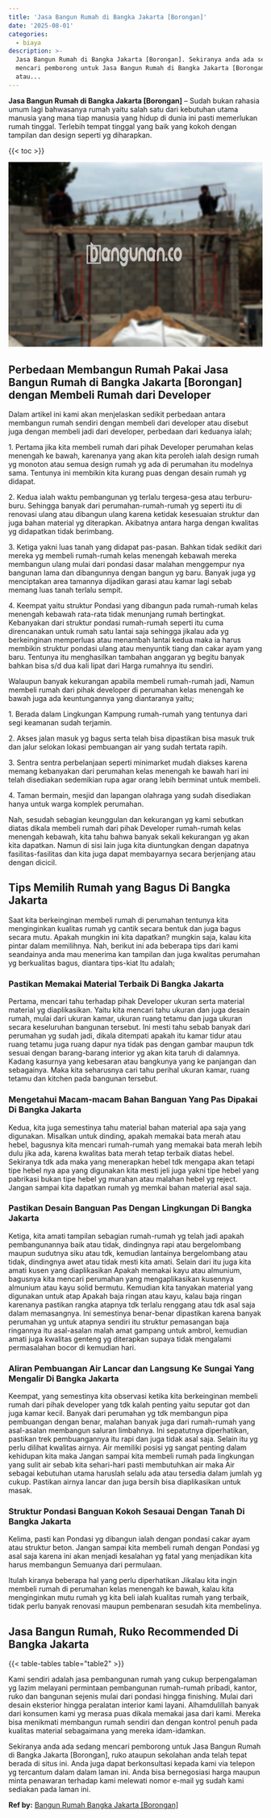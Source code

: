 ```yaml
---
title: 'Jasa Bangun Rumah di Bangka Jakarta [Borongan]'
date: '2025-08-01'
categories:
  - biaya
description: >-
  Jasa Bangun Rumah di Bangka Jakarta [Borongan]. Sekiranya anda ada sedang
  mencari pemborong untuk Jasa Bangun Rumah di Bangka Jakarta [Borongan], ruko
  atau...
---
```


**Jasa Bangun Rumah di Bangka Jakarta \[Borongan\]** – Sudah bukan rahasia umum lagi bahwasanya rumah yaitu salah satu dari kebutuhan utama manusia yang mana tiap manusia yang hidup di dunia ini pasti memerlukan rumah tinggal. Terlebih tempat tinggal yang baik yang kokoh dengan tampilan dan design seperti yg diharapkan.

{{< toc >}}

![Jasa Bangun Rumah di Bangka Jakarta [Borongan]](/images/borong-bangunan-14.png)

## Perbedaan Membangun Rumah Pakai Jasa Bangun Rumah di Bangka Jakarta \[Borongan\] dengan Membeli Rumah dari Developer

Dalam artikel ini kami akan menjelaskan sedikit perbedaan antara membangun rumah sendiri dengan membeli dari developer atau disebut juga dengan membeli jadi dari developer, perbedaan dari keduanya ialah;

1\. Pertama jika kita membeli rumah dari pihak Developer perumahan kelas menengah ke bawah, karenanya yang akan kita peroleh ialah design rumah yg monoton atau semua design rumah yg ada di perumahan itu modelnya sama. Tentunya ini membikin kita kurang puas dengan desain rumah yg didapat.

2\. Kedua ialah waktu pembangunan yg terlalu tergesa-gesa atau terburu-buru. Sehingga banyak dari perumahan-rumah-rumah yg seperti itu di renovasi ulang atau dibangun ulang karena ketidak kesesuaian struktur dan juga bahan material yg diterapkan. Akibatnya antara harga dengan kwalitas yg didapatkan tidak berimbang.

3\. Ketiga yakni luas tanah yang didapat pas-pasan. Bahkan tidak sedikit dari mereka yg membeli rumah-rumah kelas menengah kebawah mereka membangun ulang mulai dari pondasi dasar malahan menggempur nya bangunan lama dan dibangunnya dengan bangun yg baru. Banyak juga yg menciptakan area tamannya dijadikan garasi atau kamar lagi sebab memang luas tanah terlalu sempit.

4\. Keempat yaitu struktur Pondasi yang dibangun pada rumah-rumah kelas menengah kebawah rata-rata tidak menunjang rumah bertingkat. Kebanyakan dari struktur pondasi rumah-rumah seperti itu cuma direncanakan untuk rumah satu lantai saja sehingga jikalau ada yg berkeinginan memperluas atau menambah lantai kedua maka ia harus membikin struktur pondasi ulang atau menyuntik tiang dan cakar ayam yang baru. Tentunya itu menghasilkan tambahan anggaran yg begitu banyak bahkan bisa s/d dua kali lipat dari Harga rumahnya itu sendiri.

Walaupun banyak kekurangan apabila membeli rumah-rumah jadi, Namun membeli rumah dari pihak developer di perumahan kelas menengah ke bawah juga ada keuntungannya yang diantaranya yaitu;

1\. Berada dalam Lingkungan Kampung rumah-rumah yang tentunya dari segi keamanan sudah terjamin.

2\. Akses jalan masuk yg bagus serta telah bisa dipastikan bisa masuk truk dan jalur selokan lokasi pembuangan air yang sudah tertata rapih.

3\. Sentra sentra perbelanjaan seperti minimarket mudah diakses karena memang kebanyakan dari perumahan kelas menengah ke bawah hari ini telah disediakan sedemikian rupa agar orang lebih berminat untuk membeli.

4\. Taman bermain, mesjid dan lapangan olahraga yang sudah disediakan hanya untuk warga komplek perumahan.

Nah, sesudah sebagian keunggulan dan kekurangan yg kami sebutkan diatas dikala membeli rumah dari pihak Developer rumah-rumah kelas menengah kebawah, kita tahu bahwa banyak sekali kekurangan yg akan kita dapatkan. Namun di sisi lain juga kita diuntungkan dengan dapatnya fasilitas-fasilitas dan kita juga dapat membayarnya secara berjenjang atau dengan dicicil.

## Tips Memilih Rumah yang Bagus Di Bangka Jakarta

Saat kita berkeinginan membeli rumah di perumahan tentunya kita menginginkan kualitas rumah yg cantik secara bentuk dan juga bagus secara mutu. Apakah mungkin ini kita dapatkan? mungkin saja, kalau kita pintar dalam memilihnya. Nah, berikut ini ada beberapa tips dari kami seandainya anda mau menerima kan tampilan dan juga kwalitas perumahan yg berkualitas bagus, diantara tips-kiat Itu adalah;

### Pastikan Memakai Material Terbaik Di Bangka Jakarta

Pertama, mencari tahu terhadap pihak Developer ukuran serta material material yg diaplikasikan. Yaitu kita mencari tahu ukuran dan juga desain rumah, mulai dari ukuran kamar, ukuran ruang tetamu dan juga ukuran secara keseluruhan bangunan tersebut. Ini mesti tahu sebab banyak dari perumahan yg sudah jadi, dikala ditempati apakah itu kamar tidur atau ruang tetamu juga ruang dapur nya tidak pas dengan gambar maupun tdk sesuai dengan barang-barang interior yg akan kita taruh di dalamnya. Kadang kasurnya yang kebesaran atau bangkunya yang ke panjangan dan sebagainya. Maka kita seharusnya cari tahu perihal ukuran kamar, ruang tetamu dan kitchen pada bangunan tersebut.

### Mengetahui Macam-macam Bahan Banguan Yang Pas Dipakai Di Bangka Jakarta

Kedua, kita juga semestinya tahu material bahan material apa saja yang digunakan. Misalkan untuk dinding, apakah memakai bata merah atau hebel, bagusnya kita mencari rumah-rumah yang memakai bata merah lebih dulu jika ada, karena kwalitas bata merah tetap terbaik diatas hebel. Sekiranya tdk ada maka yang menerapkan hebel tdk mengapa akan tetapi tipe hebel nya apa yang digunakan kita mesti jeli juga yakni tipe hebel yang pabrikasi bukan tipe hebel yg murahan atau malahan hebel yg reject. Jangan sampai kita dapatkan rumah yg memkai bahan material asal saja.

### Pastikan Desain Banguan Pas Dengan Lingkungan Di Bangka Jakarta

Ketiga, kita amati tampilan sebagian rumah-rumah yg telah jadi apakah pembangunannya baik atau tidak, dindingnya rapi atau bergelombang maupun sudutnya siku atau tdk, kemudian lantainya bergelombang atau tidak, dindingnya awet atau tidak mesti kita amati. Selain dari itu juga kita amati kusen yang diaplikasikan Apakah memakai kayu atau almunium, bagusnya kita mencari perumahan yang mengaplikasikan kusennya almunium atau kayu solid bermutu. Kemudian kita tanyakan material yang digunakan untuk atap Apakah baja ringan atau kayu, kalau baja ringan karenanya pastikan rangka atapnya tdk terlalu renggang atau tdk asal saja dalam memasangnya. Ini semestinya benar-benar dipastikan karena banyak perumahan yg untuk atapnya sendiri itu struktur pemasangan baja ringannya itu asal-asalan malah amat gampang untuk ambrol, kemudian amati juga kwalitas genteng yg diterapkan supaya tidak mengalami permasalahan bocor di kemudian hari.

### Aliran Pembuangan Air Lancar dan Langsung Ke Sungai Yang Mengalir Di Bangka Jakarta

Keempat, yang semestinya kita observasi ketika kita berkeinginan membeli rumah dari pihak developer yang tdk kalah penting yaitu seputar got dan juga kamar kecil. Banyak dari perumahan yg tdk membangun pipa pembuangan dengan benar, malahan banyak juga dari rumah-rumah yang asal-asalan membangun saluran limbahnya. Ini sepatutnya diperhatikan, pastikan trek pembuangannya itu rapi dan juga tidak asal saja. Selain itu yg perlu dilihat kwalitas airnya. Air memiliki posisi yg sangat penting dalam kehidupan kita maka Jangan sampai kita membeli rumah pada lingkungan yang sulit air sebab kita sehari-hari pasti membutuhkan air maka Air sebagai kebutuhan utama haruslah selalu ada atau tersedia dalam jumlah yg cukup. Pastikan airnya lancar dan juga bersih bisa diaplikasikan untuk masak.

### Struktur Pondasi Banguan Kokoh Sesauai Dengan Tanah Di Bangka Jakarta

Kelima, pasti kan Pondasi yg dibangun ialah dengan pondasi cakar ayam atau struktur beton. Jangan sampai kita membeli rumah dengan Pondasi yg asal saja karena ini akan menjadi kesalahan yg fatal yang menjadikan kita harus membangun Semuanya dari permulaan.

Itulah kiranya beberapa hal yang perlu diperhatikan Jikalau kita ingin membeli rumah di perumahan kelas menengah ke bawah, kalau kita menginginkan mutu rumah yg kita beli ialah kualitas rumah yang terbaik, tidak perlu banyak renovasi maupun pembenaran sesudah kita membelinya.

## Jasa Bangun Rumah, Ruko Recommended Di Bangka Jakarta

{{< table-tables table="table2" >}}

Kami sendiri adalah jasa pembangunan rumah yang cukup berpengalaman yg lazim melayani permintaan pembangunan rumah-rumah pribadi, kantor, ruko dan bangunan sejenis mulai dari pondasi hingga finishing. Mulai dari desain eksterior hingga peralatan interior kami layani. Alhamdulillah banyak dari konsumen kami yg merasa puas dikala memakai jasa dari kami. Mereka bisa menikmati membangun rumah sendiri dan dengan kontrol penuh pada kualitas material sebagaimana yang mereka idam-idamkan.

Sekiranya anda ada sedang mencari pemborong untuk Jasa Bangun Rumah di Bangka Jakarta \[Borongan\], ruko ataupun sekolahan anda telah tepat berada di situs ini. Anda juga dapat berkonsultasi kepada kami via telepon yg tercantum dalam dalam laman ini. Anda bisa bernegosiasi harga maupun minta penawaran terhadap kami melewati nomor e-mail yg sudah kami sediakan pada laman ini.

**Ref by:** [Bangun Rumah Bangka Jakarta [Borongan]](https://id.wikipedia.org/wiki/Bangun)
